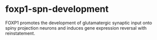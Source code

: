 # foxp1-spn-development
FOXP1 promotes the development of glutamatergic synaptic input onto spiny projection neurons and induces gene expression reversal with reinstatement.
